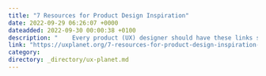 ```yaml
---
title: "7 Resources for Product Design Inspiration"
date: 2022-09-29 06:26:07 +0000
dateadded: 2022-09-30 00:00:38 +0100
description: "    Every product (UX) designer should have these links saved in their bookmarks  Continue reading on UX Planet »  "
link: "https://uxplanet.org/7-resources-for-product-design-inspiration-5679d9035846?source=rss----819cc2aaeee0---4"
category:
directory: _directory/ux-planet.md
---
```

